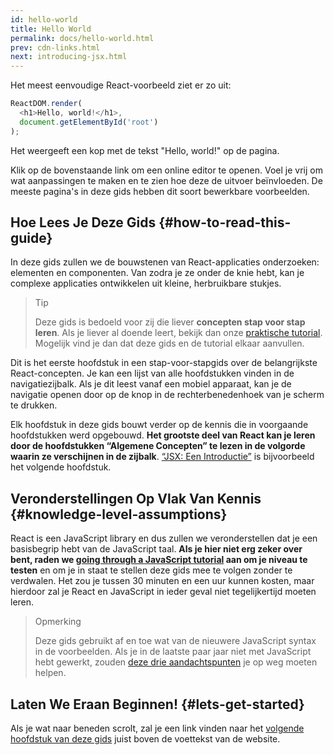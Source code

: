 ```yaml
---
id: hello-world
title: Hello World
permalink: docs/hello-world.html
prev: cdn-links.html
next: introducing-jsx.html
---
```


Het meest eenvoudige React-voorbeeld ziet er zo uit:

```js
ReactDOM.render(
  <h1>Hello, world!</h1>,
  document.getElementById('root')
);
```

Het weergeeft een kop met de tekst "Hello, world!" op de pagina.

[](codepen://hello-world)

Klik op de bovenstaande link om een online editor te openen. Voel je vrij om wat aanpassingen te maken en te zien hoe deze de uitvoer beïnvloeden. De meeste pagina's in deze gids hebben dit soort bewerkbare voorbeelden.


## Hoe Lees Je Deze Gids {#how-to-read-this-guide}

In deze gids zullen we de bouwstenen van React-applicaties onderzoeken: elementen en componenten. Van zodra je ze onder de knie hebt, kan je complexe applicaties ontwikkelen uit kleine, herbruikbare stukjes.

>Tip
>
>Deze gids is bedoeld voor zij die liever **concepten stap voor stap leren**. Als je liever al doende leert, bekijk dan onze [praktische tutorial](/tutorial/tutorial.html). Mogelijk vind je dan dat deze gids en de tutorial elkaar aanvullen.

Dit is het eerste hoofdstuk in een stap-voor-stapgids over de belangrijkste React-concepten. Je kan een lijst van alle hoofdstukken vinden in de navigatiezijbalk. Als je dit leest vanaf een mobiel apparaat, kan je de navigatie openen door op de knop in de rechterbenedenhoek van je scherm te drukken.

Elk hoofdstuk in deze gids bouwt verder op de kennis die in voorgaande hoofdstukken werd opgebouwd. **Het grootste deel van React kan je leren door de hoofdstukken “Algemene Concepten” te lezen in de volgorde waarin ze verschijnen in de zijbalk**. [“JSX: Een Introductie”](/docs/introducing-jsx.html) is bijvoorbeeld het volgende hoofdstuk.

## Veronderstellingen Op Vlak Van Kennis {#knowledge-level-assumptions}

React is een JavaScript library en dus zullen we veronderstellen dat je een basisbegrip hebt van de JavaScript taal. **Als je hier niet erg zeker over bent, raden we [going through a JavaScript tutorial](https://developer.mozilla.org/en-US/docs/Web/JavaScript/A_re-introduction_to_JavaScript) aan om je niveau te testen** en om je in staat te stellen deze gids mee te volgen zonder te verdwalen. Het zou je tussen 30 minuten en een uur kunnen kosten, maar hierdoor zal je React en JavaScript in ieder geval niet tegelijkertijd moeten leren.

>Opmerking
>
>Deze gids gebruikt af en toe wat van de nieuwere JavaScript syntax in de voorbeelden. Als je in de laatste paar jaar niet met JavaScript hebt gewerkt, zouden [deze drie aandachtspunten](https://gist.github.com/gaearon/683e676101005de0add59e8bb345340c) je op weg moeten helpen.

## Laten We Eraan Beginnen! {#lets-get-started}

Als je wat naar beneden scrolt, zal je een link vinden naar het [volgende hoofdstuk van deze gids](/docs/introducing-jsx.html) juist boven de voettekst van de website.